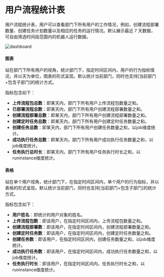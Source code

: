 # 用户流程统计表

用户流程统计表，用户可以查看部门下所有用户的工作情况，例如，创建流程部署数量、创建任务计划数量以及相应的任务的运行情况。默认展示最近 7 天数据，可自由筛选时间段范围内的机器人运行数据。

![dashboard](https://docimages.blob.core.chinacloudapi.cn/images/Console/1219dis3-all.png)

#### 图表
站在部门下所有用户的视角，统计部门下，指定时间区间内，用户的行为指标情况，并以天为单位，图表的形式呈现。默认统计当前部门，同时也支持[当前部门+包含子部门]的统计方式。

指标包含如下：

- **上传流程包总数**：即某天内，部门下所有用户上传流程包数量之和。
- **已部署流程总数**：即某天内，部门下所有用户创建流程部署数量之和。
- **创建流程部署总数**：即某天内，部门下所有用户创建流程部署数量之和。
- **创建定时任务总数**：即某天内，部门下所有用户创建定时任务数量之和。
- **创建任务总数**：即某天内，部门下所有用户创建任务数量之和，以job维度统计。
- **成功执行任务总数**：即某天内，部门下所有用户成功执行任务数量之和，以job维度统计。
- **任务执行总时长**：即某天内，部门下所有用户任务执行时长之和，以runinstance维度统计。


#### 表格
站在单个用户视角，统计部门下，在指定时间区间内，单个用户的行为指标，并以表格的形式呈现。默认统计当前部门，同时也支持[当前部门+包含子部门]的统计方式。

指标包含如下：

- **用户姓名**：即统计的用户对象的姓名。
- **上传流程包数**：即该用户，在指定时间区间内，上传流程包数量之和。
- **创建流程部署数**：即该用户，在指定时间区间内，创建流程部署数量之和。
- **创建定时任务数**：即该用户，在指定时间区间内，创建定时任务数量之和。
- **创建任务数**：即该用户，在指定时间区间内，创建任务数量之和，以job维度统计。
- **成功执行任务数**：即该用户，在指定时间区间内，成功执行任务数量之和，以job维度统计。
- **任务执行时长**：即该用户，在指定时间区间内，任务执行时长之和，以runinstance维度统计。
